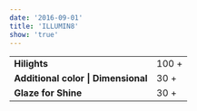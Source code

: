 ```yaml
---
date: '2016-09-01'
title: 'ILLUMIN8'
show: 'true'
---
```


<table style="padding-bottom: 1.25rem">
  <tr><td><strong>Hilights</strong></td><td><span>100 +</span></td></tr>
  <!-- <tr><td><strong>Partial Foil</strong></td><td><span>75 +</span></td></tr> -->
  <tr><td><strong>Additional color | Dimensional</strong></td><td><span>30 +</span></td></tr>
  <tr><td><strong>Glaze for Shine</strong></td><td><span>30 +</span></td></tr>
</table>
